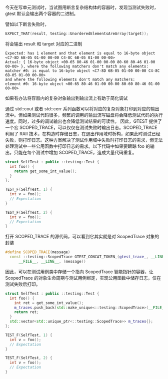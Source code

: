 今天在写单元测试时，当试图用断言复杂结构体的容器时，发现当测试失败时，gtest 默认会输出两个容器的二进制。

譬如以下断言失败时，

```c++
EXPECT_THAT(result, testing::UnorderedElementsAreArray(target));
```

将会输出 result 和 target 对应的二进制

```
Expected: has 1 element and that element is equal to 16-byte object <C7-8D 6B-05 01-00 00-00 C4-8C 6B-05 01-00 00-00>
Actual: { 16-byte object <00-65 80-46 01-00 00-00 80-60 80-46 01-00 00-00> }, where the following matchers don't match any elements:
matcher #0: is equal to 16-byte object <C7-8D 6B-05 01-00 00-00 C4-8C 6B-05 01-00 00-00>
and where the following elements don't match any matchers:
element #0: 16-byte object <00-65 80-46 01-00 00-00 80-60 80-46 01-00 00-00>
```

如果有办法将容器内的复杂对象输出到输出流上有助于简化调试

通过 std::cout 或者 std::cerr 系列函数可以将对应的复杂对象打印到对应的输出流中。但如果测试代码很多，频繁的调用的输出流写磁盘将会降低测试代码的执行速度。同时，过多的调试输出也会降低测试结果的可读性。 因此，GTEST 提供了一个宏 SCOPED_TRACE，可以仅仅在测试失败时输出日志。SCOPED_TRACE 利用了 RAII 技术，在构造时存储日志，在退出作用域时析构，如果此时测试已经失败，则打印日志。这种方案解决了测试作用域中失败时打印日志的需求，但无法处理测试中一些公用函数中打印日志的需求。以下代码中如果要跟踪 foo 的输出，只能在每个测试中增加 SCOPED_TRACE，造成大量代码重复。

```c++
struct SelfTest : public ::testing::Test {
  int foo() {
    return get_some_int_value();
  }
};

TEST_F(SelfTest, 1) {
  int v = foo();
  // Expectation
}

TEST_F(SelfTest, 2) {
  int v = foo();
  // Expectation
}
```

打开 SCOPED_TRACE 的源代码，可以看到它其实就是对 ScopedTrace 对象的封装

```c++
#define SCOPED_TRACE(message)                                               \
  const ::testing::ScopedTrace GTEST_CONCAT_TOKEN_(gtest_trace_, __LINE__)( \
      __FILE__, __LINE__, (message))
```

因此，可以在测试用例类中存储一个指向 ScopedTrace 智能指针的容器，让 ScopedTrace 的对象生命周期与测试用例绑定，实现公用函数中储存日志，仅在测试失败后打印。

```c++
struct SelfTest : public ::testing::Test {
  int foo() {
    int ret = get_some_int_value();
    m_traces.push_back(std::make_unique<::testing::ScopedTrace>(__FILE__, __LINE__, ret));
    return ret;
  }
  std::vector<std::unique_ptr<::testing::ScopedTrace>> m_traces{};
};

TEST_F(SelfTest, 1) {
  int v = foo();
  // Expectation
}

TEST_F(SelfTest, 2) {
  int v = foo();
  // Expectation
}
```
